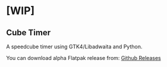 # [WIP]
## Cube Timer

A speedcube timer using GTK4/Libadwaita and Python.

You can download alpha Flatpak release from: [Github Releases](https://github.com/koma52/cubetimer/releases/tag/alpha)
